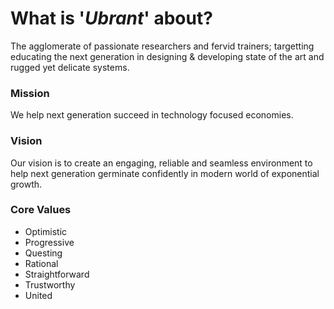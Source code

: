 # What is '*Ubrant*' about?
The agglomerate of passionate researchers and fervid trainers; targetting educating the next generation in designing & developing state of the art and rugged yet delicate systems.




### Mission
We help next generation succeed in technology focused economies.




### Vision
Our vision is to create an engaging, reliable and seamless environment to help next generation germinate confidently in modern world of exponential growth.




### Core Values
  - Optimistic
  - Progressive
  - Questing
  - Rational
  - Straightforward
  - Trustworthy
  - United

